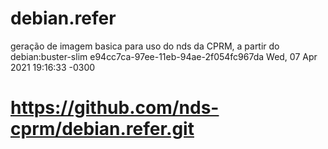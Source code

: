 # debian.refer
geração de imagem basica para uso do nds da CPRM, a partir do debian:buster-slim
e94cc7ca-97ee-11eb-94ae-2f054fc967da Wed, 07 Apr 2021 19:16:33 -0300
# https://github.com/nds-cprm/debian.refer.git
